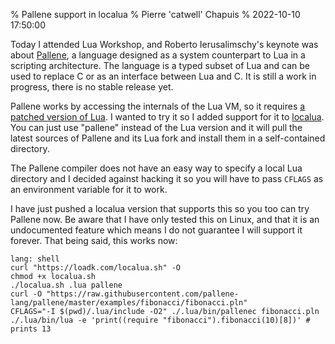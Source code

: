 % Pallene support in localua
% Pierre 'catwell' Chapuis
% 2022-10-10 17:50:00

<!--@
  description = "localua now supports Pallene."
-->

Today I attended Lua Workshop, and Roberto Ierusalimschy's keynote was about [Pallene](https://github.com/pallene-lang/pallene), a language designed as a system counterpart to Lua in a scripting architecture. The language is a typed subset of Lua and can be used to replace C or as an interface between Lua and C. It is still a work in progress, there is no stable release yet.

Pallene works by accessing the internals of the Lua VM, so it requires [a patched version of Lua](https://github.com/pallene-lang/lua-internals). I wanted to try it so I added support for it to [localua](https://loadk.com). You can just use "pallene" instead of the Lua version and it will pull the latest sources of Pallene and its Lua fork and install them in a self-contained directory.

The Pallene compiler does not have an easy way to specify a local Lua directory and I decided against hacking it so you will have to pass `CFLAGS` as an environment variable for it to work.

I have just pushed a localua version that supports this so you too can try Pallene now. Be aware that I have only tested this on Linux, and that it is an undocumented feature which means I do not guarantee I will support it forever. That being said, this works now:

    lang: shell
    curl "https://loadk.com/localua.sh" -O
    chmod +x localua.sh
    ./localua.sh .lua pallene
    curl -O "https://raw.githubusercontent.com/pallene-lang/pallene/master/examples/fibonacci/fibonacci.pln"
    CFLAGS="-I $(pwd)/.lua/include -O2" ./.lua/bin/pallenec fibonacci.pln
    ./.lua/bin/lua -e 'print((require "fibonacci").fibonacci(10)[8])' # prints 13
